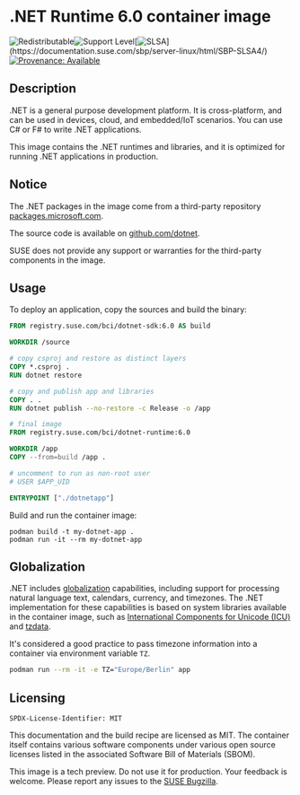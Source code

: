 # .NET Runtime 6.0 container image

![Redistributable](https://img.shields.io/badge/Redistributable-Yes-green)![Support Level](https://img.shields.io/badge/Support_Level-techpreview-blue)[![SLSA](https://img.shields.io/badge/SLSA_(v1.0)-Build_L3-Green)](https://documentation.suse.com/sbp/server-linux/html/SBP-SLSA4/)
[![Provenance: Available](https://img.shields.io/badge/Provenance-Available-Green)](https://documentation.suse.com/container/all/html/Container-guide/index.html#container-verify)

## Description

.NET is a general purpose development platform.
It is cross-platform, and can be used in devices, cloud, and embedded/IoT scenarios.
You can use C# or F# to write .NET applications.

This image contains the .NET runtimes and libraries, and it is optimized for running .NET applications in production.

## Notice

The .NET packages in the image come from a third-party repository 
[packages.microsoft.com](https://packages.microsoft.com).

The source code is available on [github.com/dotnet](https://github.com/dotnet).

SUSE does not provide any support or warranties for the third-party components in the image.

## Usage

To deploy an application, copy the sources and build the binary:

```Dockerfile
FROM registry.suse.com/bci/dotnet-sdk:6.0 AS build

WORKDIR /source

# copy csproj and restore as distinct layers
COPY *.csproj .
RUN dotnet restore

# copy and publish app and libraries
COPY . .
RUN dotnet publish --no-restore -c Release -o /app

# final image
FROM registry.suse.com/bci/dotnet-runtime:6.0

WORKDIR /app
COPY --from=build /app .

# uncomment to run as non-root user
# USER $APP_UID

ENTRYPOINT ["./dotnetapp"]
```

Build and run the container image:

```ShellSession
podman build -t my-dotnet-app .
podman run -it --rm my-dotnet-app
```

## Globalization

.NET includes [globalization](https://learn.microsoft.com/dotnet/core/extensions/globalization-and-localization) capabilities, including support for processing natural language text, calendars, currency, and timezones. The .NET implementation for these capabilities is based on system libraries available in the container image, such as [International Components for Unicode (ICU)](https://icu.unicode.org/) and [tzdata](https://wikipedia.org/wiki/Tz_database).

It's considered a good practice to pass timezone information into a container via environment variable `TZ`.

```bash
podman run --rm -it -e TZ="Europe/Berlin" app
```

## Licensing

`SPDX-License-Identifier: MIT`

This documentation and the build recipe are licensed as MIT.
The container itself contains various software components under various open source licenses listed in the associated
Software Bill of Materials (SBOM).

This image is a tech preview. Do not use it for production.
Your feedback is welcome.
Please report any issues to the [SUSE Bugzilla](https://bugzilla.suse.com/enter_bug.cgi?product=SUSE%20Linux%20Enterprise%20Base%20Container%20Images).
